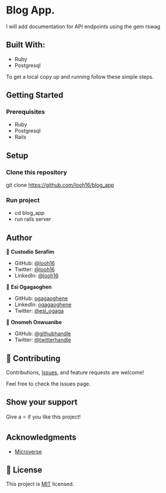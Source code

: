 # Blog App.

I will add documentation for API endpoints using the gem rswag


## Built With:

- Ruby
- Postgresql

To get a local copy up and running follow these simple steps.

## Getting Started


### Prerequisites
- Ruby
- Postgresql
- Rails

## Setup

### Clone this repository
git clone https://github.com/looh16/blog_app


### Run project
- cd blog_app
- run rails server


## Author

👤 **Custodio Serafim**

- GitHub: [@looh16](https://github.com/looh16)
- Twitter: [@looh16](https://twitter.com/custodiolanga1)
- LinkedIn: [@looh16](https://www.linkedin.com/in/custodio-serafim) 


👤 **Esi Ogagaoghen**

- GitHub: [ogagaoghene](https://github.com/ogagaoghene)
- LinkedIn: [ogagaoghene](https://www.linkedin.com/in/ogagaoghene-esi) 
- Twitter: [@esi_ogaga](https://twitter.com/esi_ogaga)

👤 **Onomeh Onwuanibe**

- GitHub: [@githubhandle](https://github.com/Estherstarr/)
- Twitter: [@twitterhandle](https://twitter.com/AnibeEsther)

## 🤝 Contributing

Contributions, [Issues](https://github.com/looh16/blog_app/issues), and feature requests are welcome!

Feel free to check the issues page.

## Show your support
Give a ⭐️ if you like this project!


## Acknowledgments

- [Microverse](https://www.microverse.org/)


## 📝 License

This project is [MIT](https://github.com/looh16/blog_app/blob/main/LICENSE) licensed.
